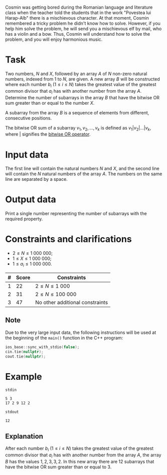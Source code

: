 Cosmin was getting bored during the Romanian language and literature class when the teacher told the students that in the work "Povestea lui Harap-Alb" there is a mischievous character. At that moment, Cosmin remembered a tricky problem he didn't know how to solve. However, if you help him solve the problem, he will send you a mischievous elf by mail, who has a violin and a bow. Thus, Cosmin will understand how to solve the problem, and you will enjoy harmonious music.

# Task

Two numbers, $N$ and $X$, followed by an array $A$ of $N$ non-zero natural numbers, indexed from $1$ to $N$, are given. A new array $B$ will be constructed where each number $b_i$ ($1 \leq i \leq N$) takes the greatest value of the greatest common divisor that $a_i$ has with another number from the array $A$. Determine the number of subarrays in the array $B$ that have the bitwise OR sum greater than or equal to the number $X$.

A subarray from the array $B$ is a sequence of elements from different, consecutive positions.

The bitwise OR sum of a subarray $v_1, v_2, \dots, v_k$ is defined as $v_1 \vert v_2 \vert \dots \vert v_k$, where $\vert$ signifies the [bitwise OR operator](https://en.wikipedia.org/wiki/Bitwise_operation#OR).

# Input data

The first line will contain the natural numbers $N$ and $X$, and the second line will contain the $N$ natural numbers of the array $A$. The numbers on the same line are separated by a space.

# Output data

Print a single number representing the number of subarrays with the required property.

# Constraints and clarifications

* $2 \leq N \leq 1 \ 000 \ 000$;
* $1 \leq X \leq 1 \ 000 \ 000$;
* $1 \leq a_i \leq 1 \ 000 \ 000$.

|#|Score|Constraints|
|-|-|--------|
|1|22|$2 \leq N \leq 1 \ 000$|
|2|31|$2 \leq N \leq 100 \ 000$|
|3|47|No other additional constraints|

## Note
Due to the very large input data, the following instructions will be used at the beginning of the `main()` function in the C++ program:
```c++
ios_base::sync_with_stdio(false);
cin.tie(nullptr);
cout.tie(nullptr);
```

# Example

`stdin`
```
5 3
17 2 9 12 2
```

`stdout`
```
12
```

## Explanation

After each number $b_i$ ($1 \leq i \leq N$) takes the greatest value of the greatest common divisor that $a_i$ has with another number from the array $A$, the array $B$ has the values $1, 2, 3, 3, 2$. In this new array there are $12$ subarrays that have the bitwise OR sum greater than or equal to $3$.